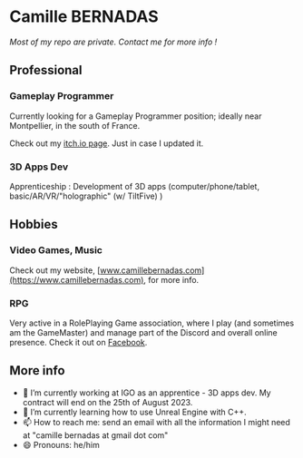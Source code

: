 # Camille BERNADAS

*Most of my repo are private. Contact me for more info !*

## Professional
### Gameplay Programmer
Currently looking for a Gameplay Programmer position; ideally near Montpellier, in the south of France.

Check out my [itch.io page](https://camille-bernadas.itch.io/). Just in case I updated it.
### 3D Apps Dev
Apprenticeship : Development of 3D apps (computer/phone/tablet, basic/AR/VR/"holographic" (w/ TiltFive) )
## Hobbies
### Video Games, Music
Check out my website, [www.camillebernadas.com](https://www.camillebernadas.com), for more info.
### RPG
Very active in a RolePlaying Game association, where I play (and sometimes am the GameMaster) and manage part of the Discord and overall online presence. Check it out on [Facebook](https://www.facebook.com/LeSceauADes).


## More info

- 🔭 I’m currently working at IGO as an apprentice - 3D apps dev. My contract will end on the 25th of August 2023.
- 🌱 I’m currently learning how to use Unreal Engine with C++. 
- 📫 How to reach me: send an email with all the information I might need at "camille bernadas at gmail dot com"
- 😄 Pronouns: he/him


<!--
**Camille-Bernadas/Camille-Bernadas** is a ✨ _special_ ✨ repository because its `README.md` (this file) appears on your GitHub profile.

Here are some ideas to get you started:
- 👯 I’m looking to collaborate on ...
- 🤔 I’m looking for help with ...
- 💬 Ask me about ...
- ⚡ Fun fact: ...
-->
